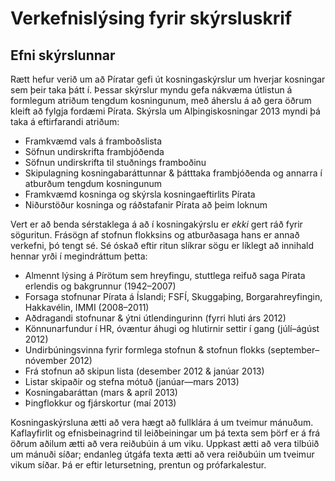 # Verkefnislýsing fyrir skýrsluskrif

## Efni skýrslunnar

Rætt hefur verið um að Píratar gefi út kosningaskýrslur um hverjar kosningar sem þeir taka þátt í.
Þessar skýrslur myndu gefa nákvæma útlistun á formlegum atriðum tengdum kosningunum, með áherslu á að gera öðrum kleift að fylgja fordæmi Pírata.
Skýrsla um Alþingiskosningar 2013 myndi þá taka á eftirfarandi atriðum:

- Framkvæmd vals á framboðslista
- Söfnun undirskrifta frambjóðenda
- Söfnun undirskrifta til stuðnings framboðinu
- Skipulagning kosningabaráttunnar & þátttaka frambjóðenda og annarra í atburðum tengdum kosningunum
- Framkvæmd kosninga og skýrsla kosningaeftirlits Pírata
- Niðurstöður kosninga og ráðstafanir Pírata að þeim loknum

Vert er að benda sérstaklega á að í kosningakýrslu er _ekki_ gert ráð fyrir söguritun.
Frásögn af stofnun flokksins og atburðasaga hans er annað verkefni, þó tengt sé.
Sé óskað eftir ritun slíkrar sögu er líklegt að innihald hennar yrði í megindráttum þetta:

- Almennt lýsing á Pírötum sem hreyfingu, stuttlega reifuð saga Pírata erlendis og bakgrunnur (1942–2007)
- Forsaga stofnunar Pírata á Íslandi; FSFÍ, Skuggaþing, Borgarahreyfingin, Hakkavélin, IMMI (2008–2011)
- Aðdragandi stofnunar & ýtni útlendingurinn (fyrri hluti árs 2012)
- Könnunarfundur í HR, óvæntur áhugi og hlutirnir settir í gang (júlí–ágúst 2012)
- Undirbúningsvinna fyrir formlega stofnun & stofnun flokks (september–nóvember 2012)
- Frá stofnun að skipun lista (desember 2012 & janúar 2013)
- Listar skipaðir og stefna mótuð (janúar—mars 2013)
- Kosningabaráttan (mars & apríl 2013)
- Þingflokkur og fjárskortur (maí 2013)

Kosningaskýrsluna ætti að vera hægt að fullklára á um tveimur mánuðum.
Kaflayfirlit og efnisbeinagrind til leiðbeiningar um þá texta sem þörf er á frá öðrum aðilum ætti að vera reiðubúin á um viku.
Uppkast ætti að vera tilbúið um mánuði síðar; endanleg útgáfa texta ætti að vera reiðubúin um tveimur vikum síðar.
Þá er eftir letursetning, prentun og prófarkalestur.
